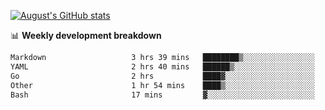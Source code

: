 
[![August's GitHub stats](https://github-readme-stats.vercel.app/api?username=zou-weidong&show_icons=true&theme=radical)](https://github.com/zou-weidong)


📊 **Weekly development breakdown**
<!--START_SECTION:waka-->

```txt
Markdown                   3 hrs 39 mins   ████████▒░░░░░░░░░░░░░░░░   33.89 %
YAML                       2 hrs 40 mins   ██████▒░░░░░░░░░░░░░░░░░░   24.69 %
Go                         2 hrs           ████▓░░░░░░░░░░░░░░░░░░░░   18.61 %
Other                      1 hr 54 mins    ████▒░░░░░░░░░░░░░░░░░░░░   17.60 %
Bash                       17 mins         ▓░░░░░░░░░░░░░░░░░░░░░░░░   02.70 %
```

<!--END_SECTION:waka-->
